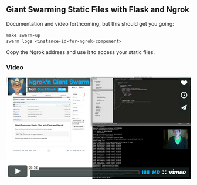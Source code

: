 ## Giant Swarming Static Files with Flask and Ngrok

Documentation and video forthcoming, but this should get you going:

    make swarm-up
    swarm logs <instance-id-for-ngrok-component>
    
Copy the Ngrok address and use it to access your static files.

### Video
![](https://raw.githubusercontent.com/kordless/swarm-ngrok/master/assets/video.png)

